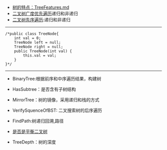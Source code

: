 + [树的特点：TreeFeatures.md](https://github.com/jikwjjw/JAVA-DataStructure/blob/Tree/TreeFeatures.md)
+ [二叉树广度优先遍历](https://github.com/jikwjjw/JAVA-DataStructure/edit/Tree/PrintFromTopToBottom.java)递归和非递归
+ [二叉树先序遍历](https://github.com/jikwjjw/JAVA-DataStructure/blob/Tree/PrintInfort.java):递归和非递归
------------------------------
```
/*public class TreeNode{
	int val = 0;
	TreeNode left = null;
	TreeNode right = null;
	public TreeNode(int val) {
		this.val = val;
	}
}*/
```
---------------------------------------
+ BinaryTree:根据前序和中序遍历结果，构建树
+ HasSubtree：是否含有子树结构
+ MirrorTree：树的镜像，采用递归和栈的方式
+ VerifySquenceOfBST: 二叉搜索树的后序遍历

+ FindPath:树递归回溯,路径
+ [是否是平衡二叉树](https://github.com/jikwjjw/JAVA-DataStructure/blob/Tree/IsBalanced_Solution.java)
+ TreeDepth：树的深度
